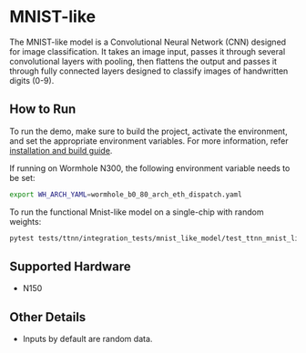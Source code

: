 # MNIST-like
The MNIST-like model is a Convolutional Neural Network (CNN) designed for image classification. It takes an image input, passes it through several convolutional layers with pooling, then flattens the output and passes it through fully connected layers designed to classify images of handwritten digits (0-9). </br>

## How to Run

To run the demo, make sure to build the project, activate the environment, and set the appropriate environment variables.
For more information, refer [installation and build guide](https://docs.tenstorrent.com/tt-metalium/latest/get_started/get_started.html#install-and-build).

If running on Wormhole N300, the following environment variable needs to be set:

```sh
export WH_ARCH_YAML=wormhole_b0_80_arch_eth_dispatch.yaml
```

To run the functional Mnist-like model on a single-chip with random weights:
```sh
pytest tests/ttnn/integration_tests/mnist_like_model/test_ttnn_mnist_like_model.py
```
## Supported Hardware
- N150
## Other Details
- Inputs by default are random data.
